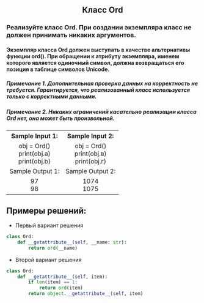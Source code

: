 <h2 style="text-align:center">Класс Ord</h2>

### Реализуйте класс Ord. При создании экземпляра класс не должен принимать никаких аргументов.
#### Экземпляр класса Ord должен выступать в качестве альтернативы функции ord(). При обращении к атрибуту экземпляра, именем которого является одиночный символ, должна возвращаться его позиция в таблице символов Unicode.

##### Примечание 1. Дополнительная проверка данных на корректность не требуется. Гарантируется, что реализованный класс используется только с корректными данными.
##### Примечание 2. Никаких ограничений касательно реализации класса Ord нет, она может быть произвольной.



<table align="center">
  <tbody>
    <tr>
      <th>Sample Input 1: </th>
      <th>Sample Input 2: </th>
    </tr>
    <tr>
      <td align="center">obj = Ord()<br>
                        print(obj.a)<br>
                        print(obj.b)<br></td>
      <td align="center">obj = Ord()<br>
                        print(obj.в)<br>
                        print(obj.г)<br></td>
    </tr>
    <tr>
      <td>Sample Output 1:</td>
      <td>Sample Output 2:</td>
      </tr>
    <tr>
      <td align="center">
                        97<br>
                        98<br>
      </td>
      <td align="center">
                        1074<br>
                        1075<br>
      </td>
    </tr>
  </tbody>
</table>



## Примеры решений:
* Первый вариант решения
```python
class Ord:
    def __getattribute__(self, __name: str):
        return ord(__name)
```
* Второй вариант решения

```python
class Ord:
    def __getattribute__(self, item):
        if len(item) == 1:
            return ord(item)
        return object.__getattribute__(self, item)
```


